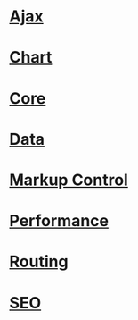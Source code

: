 # [Ajax](ajax/toc.md)
# [Chart](chart/toc.md)
# [Core](core/toc.md)
# [Data](data/toc.md)
# [Markup Control](markup-control/toc.md)
# [Performance](performance/toc.md)
# [Routing](routing/toc.md)
# [SEO](seo/toc.md)
